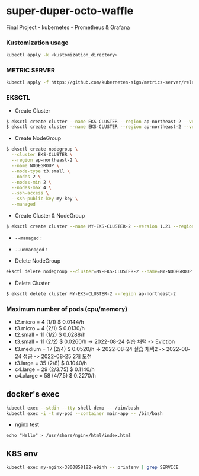 # super-duper-octo-waffle
Final Project - kubernetes - Prometheus &amp; Grafana


### Kustomization usage

``` bash
kubectl apply -k <kustomization_directory>
```


### METRIC SERVER

``` bash
kubectl apply -f https://github.com/kubernetes-sigs/metrics-server/releases/download/v0.6.1/components.yaml
```


### EKSCTL 

* Create Cluster
``` bash 
$ eksctl create cluster --name EKS-CLUSTER --region ap-northeast-2 --version 1.21 --vpc-public-subnets subnet-05ad9b35153354dbc,subnet-0ab239ec58982fb8c --without-nodegroup
$ eksctl create cluster --name EKS-CLUSTER --region ap-northeast-2 --version 1.21 --without-nodegroup
```

* Create NodeGroup
``` bash
$ eksctl create nodegroup \
  --cluster EKS-CLUSTER \
  --region ap-northeast-2 \
  --name NODEGROUP \
  --node-type t3.small \
  --nodes 2 \
  --nodes-min 2 \
  --nodes-max 4 \
  --ssh-access \
  --ssh-public-key my-key \
  --managed
```

* Create Cluster & NodeGroup
```bash
$ eksctl create cluster --name MY-EKS-CLUSTER-2 --version 1.21 --region ap-northeast-2 --nodegroup-name MY-NODEGROUP --node-type t3.medium --nodes 2 --nodes-min 2 --nodes-max 2 --ssh-access --ssh-public-key my-key --managed
```

* `--managed`   : 
* `--unmanaged` : 

* Delete NodeGroup
``` bash
eksctl delete nodegroup --cluster=MY-EKS-CLUSTER-2 --name=MY-NODEGROUP
```

* Delete Cluster 
``` bash
$ eksctl delete cluster MY-EKS-CLUSTER-2 --region ap-northeast-2
```

### Maximum number of pods (cpu/memory)
* t2.micro  = 4  (1/1)    $ 0.0144/h
* t3.micro  = 4  (2/1)    $ 0.0130/h
* t2.small  = 11 (1/2)    $ 0.0288/h
* t3.small  = 11 (2/2)    $ 0.0260/h -> 2022-08-24 실습 채택 -> Eviction
* t3.medium = 17 (2/4)    $ 0.0520/h -> 2022-08-24 실습 채택2 -> 2022-08-24 성공 -> 2022-08-25 2개 도전
* t3.large  = 35 (2/8)    $ 0.1040/h
* c4.large  = 29 (2/3.75) $ 0.1140/h 
* c4.xlarge = 58 (4/7.5)  $ 0.2270/h


## docker's exec
``` bash
kubectl exec --stdin --tty shell-demo -- /bin/bash
kubectl exec -i -t my-pod --container main-app -- /bin/bash
```

* nginx test
```
echo "Hello" > /usr/share/nginx/html/index.html
```


## K8S env
``` bash
kubectl exec my-nginx-3800858182-e9ihh -- printenv | grep SERVICE
```